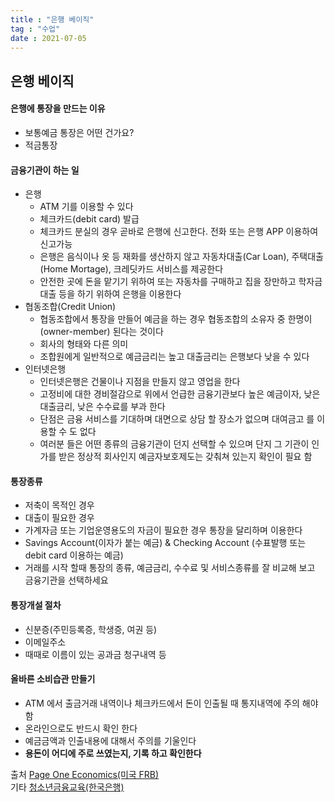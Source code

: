 ```yaml
---
title : "은행 베이직"
tag : "수업"
date : 2021-07-05
---
```

## 은행 베이직
#### 은행에 통장을 만드는 이유
* 보통예금 통장은 어떤 건가요?
* 적금통장           
#### 금융기관이 하는 일    
* 은행
   * ATM 기를 이용할 수 있다
   * 체크카드(debit card) 발급
   * 체크카드 분실의 경우 곧바로 은행에 신고한다. 전화 또는 은행 APP 이용하여 신고가능
   * 은행은 음식이나 옷 등 재화를 생산하지 않고 자동차대출(Car Loan), 주택대출(Home Mortage), 크레딧카드 서비스를 제공한다
   * 안전한 곳에 돈을 맡기기 위하여 또는 자동차를 구매하고 집을 장만하고 학자금대출 등을 하기 위하여 은행을 이용한다
* 협동조합(Credit Union)
   * 협동조합에서 통장을 만들어 예금을 하는 경우 협동조합의 소유자 중 한명이(owner-member) 된다는 것이다 
   * 회사의 형태와 다른 의미 
   * 조합원에게 일반적으로 예금금리는 높고 대출금리는 은행보다 낮을 수 있다
* 인터넷은행
   * 인터넷은행은 건물이나 지점을 만들지 않고 영업을 한다
   * 고정비에 대한 경비절감으로 위에서 언급한 금융기관보다 높은 예금이자, 낮은대출금리, 낮은 수수료를 부과 한다  
   * 단점은 금융 서비스를 기대하며 대면으로 상담 할 장소가 없으며 대여금고 를 이용할 수 도 없다
   * 여러분 들은 어떤 종류의 금융기관이 던지 선택할 수 있으며 단지 그 기관이 인가를 받은 정상적 회사인지 예금자보호제도는 갖춰쳐 있는지 확인이 필요 함        
#### 통장종류 
* 저축이 목적인 경우
* 대출이 필요한 경우
* 가계자금 또는 기업운영용도의 자금이 필요한 경우 통장을 달리하며 이용한다
* Savings Account(이자가 붙는 예금) & Checking Account (수표발행 또는 debit card 이용하는 예금)
* 거래를 시작 할때 통장의 종류, 예금금리, 수수료 및 서비스종류를 잘 비교해 보고 금융기관을 선택하세요
#### 통장개설 절차     
* 신분증(주민등록증, 학생증, 여권 등)
* 이메일주소
* 때때로 이름이 있는 공과금 청구내역 등
#### 올바른 소비습관 만들기   
* ATM 에서 출금거래 내역이나 체크카드에서 돈이 인출될 때 통지내역에 주의 해야 함    
* 온라인으로도 반드시 확인 한다   
* 예금금액과 인출내용에 대해서 주의를 기울인다   
* **용돈이 어디에 주로 쓰였는지, 기록 하고 확인한다** 
   
출처 [Page One Economics(미국 FRB)](https://research.stlouisfed.org/publications/page1-econ/2020/10/01/banking-basics)  
기타 [청소년금융교육(한국은행)](http://www.bok.or.kr/portal/main/contents.do?menuNo=201040)     
